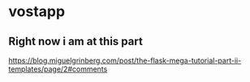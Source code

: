 # vostapp

## Right now i am at this part

https://blog.miguelgrinberg.com/post/the-flask-mega-tutorial-part-ii-templates/page/2#comments
